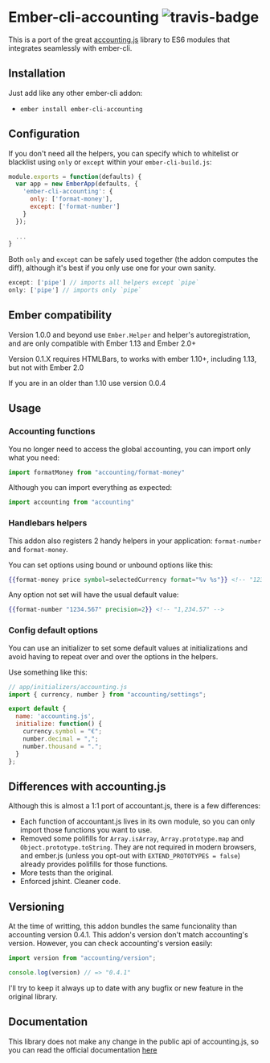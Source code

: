 # Ember-cli-accounting ![travis-badge](https://travis-ci.org/cibernox/ember-cli-accounting.svg?branch=master)

This is a port of the great [accounting.js](https://github.com/openexchangerates/accounting.js) library to
ES6 modules that integrates seamlessly with ember-cli.

## Installation

Just add like any other ember-cli addon:

* `ember install ember-cli-accounting`

## Configuration
If you don't need all the helpers, you can specify which to whitelist or blacklist using `only` or `except` within your `ember-cli-build.js`:

```js
module.exports = function(defaults) {
  var app = new EmberApp(defaults, {
    'ember-cli-accounting': {
      only: ['format-money'],
      except: ['format-number']
    }
  });
  
  ...
}
```

Both `only` and `except` can be safely used together (the addon computes the diff), although it's best if you only use one for your own sanity.

```js
except: ['pipe'] // imports all helpers except `pipe`
only: ['pipe'] // imports only `pipe`
```

## Ember compatibility

Version 1.0.0 and beyond use `Ember.Helper` and helper's autoregistration, and are only compatible 
with Ember 1.13 and Ember 2.0+

Version 0.1.X requires HTMLBars, to works with ember 1.10+, including 1.13, but not with Ember 2.0

If you are in an older than 1.10 use version 0.0.4

## Usage

### Accounting functions

You no longer need to access the global accounting, you can import only what you need:

```js
import formatMoney from "accounting/format-money"
```

Although you can import everything as expected:

```js
import accounting from "accounting"
```

### Handlebars helpers

This addon also registers 2 handy helpers in your application: `format-number` and `format-money`.

You can set options using bound or unbound options like this:

```hbs
{{format-money price symbol=selectedCurrency format="%v %s"}} <!-- "123.45 £" -->
```

Any option not set will have the usual default value:

```hbs
{{format-number "1234.567" precision=2}} <!-- "1,234.57" -->
```

### Config default options

You can use an initializer to set some default values at initializations and avoid having to 
repeat over and over the options in the helpers.

Use something like this:
```js
// app/initializers/accounting.js
import { currency, number } from "accounting/settings";

export default {
  name: 'accounting.js',
  initialize: function() {
    currency.symbol = "€";
    number.decimal = ",";
    number.thousand = ".";
  }
};
```

## Differences with accounting.js

Although this is almost a 1:1 port of accountant.js, there is a few differences:

* Each function of accountant.js lives in its own module, so you can only import those functions you want to use.
* Removed some polifills for `Array.isArray`, `Array.prototype.map` and `Object.prototype.toString`.
They are not required in modern browsers, and ember.js (unless you opt-out with `EXTEND_PROTOTYPES = false`) already provides polifills for those functions.
* More tests than the original.
* Enforced jshint. Cleaner code.

## Versioning

At the time of writting, this addon bundles the same funcionality than accounting version 0.4.1.
This addon's version don't match accounting's version. However, you can check accounting's version easily:

```js
import version from "accounting/version";

console.log(version) // => "0.4.1"
```

I'll try to keep it always up to date with any bugfix or new feature in the original library.

## Documentation

This library does not make any change in the public api of accounting.js, so you can read the official
documentation [here](http://openexchangerates.github.io/accounting.js/)
